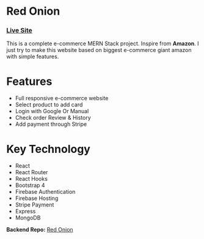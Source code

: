 # Red Onion
### [Live Site](https://red-onion-simple-restaurant.web.app/) 
This is a complete e-commerce MERN Stack project. Inspire from **Amazon**. I just try to make this website based on biggest e-commerce giant amazon with simple features.

# Features 
- Full responsive e-commerce website 
- Select product to add card
- Login with Google Or Manual
- Check order Review & History 
- Add payment through Stripe 

# Key Technology 
- React 
- React Router
- React Hooks
- Bootstrap 4
- Firebase Authentication
- Firebase Hosting
- Stripe Payment
- Express
- MongoDB

**Backend Repo:** [Red Onion](https://github.com/mdmaruf43/red-onion-server)
